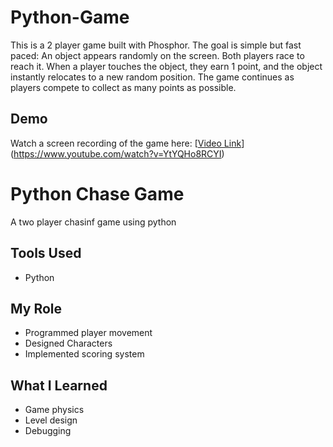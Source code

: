 # Python-Game
This is a 2 player game built with Phosphor. The goal is simple but fast paced:  An object appears randomly on the screen.  Both players race to reach it.  When a player touches the object, they earn 1 point, and the object instantly relocates to a new random position.  The game continues as players compete to collect as many points as possible.  
## Demo
Watch a screen recording of the game here: [[Video Link](https://yourlink)](https://www.youtube.com/watch?v=YtYQHo8RCYI)
# Python Chase Game

A two player chasinf game using python
## Tools Used
- Python

## My Role
- Programmed player movement
- Designed Characters
- Implemented scoring system

## What I Learned
- Game physics
- Level design
- Debugging

